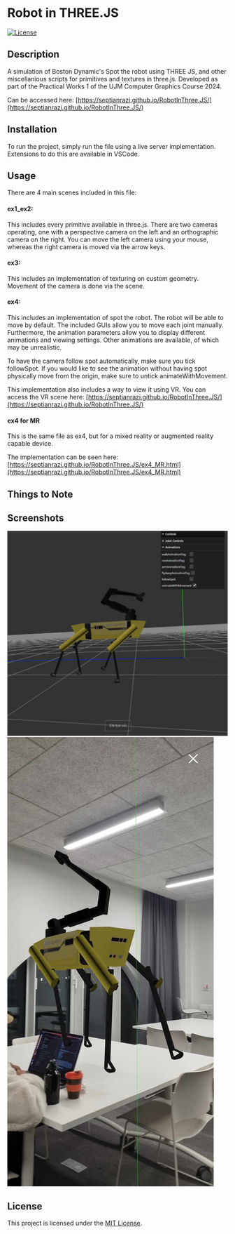 # Robot in THREE.JS

[![License](https://img.shields.io/badge/license-MIT-blue.svg)](LICENSE)

## Description

A simulation of Boston Dynamic's Spot the robot using THREE JS, and other miscellanious scripts for primitives and textures in three.js. Developed as part of the Practical Works 1 of the UJM Computer Graphics Course 2024.

Can be accessed here: [https://septianrazi.github.io/RobotInThree.JS/](https://septianrazi.github.io/RobotInThree.JS/)

## Installation

To run the project, simply run the file using a live server implementation. Extensions to do this are available in VSCode.

## Usage

There are 4 main scenes included in this file:

#### ex1_ex2:
This includes every primitive available in three.js. There are two cameras operating, one with a perspective camera on the left and an orthographic camera on the right. You can move the left camera using your mouse, whereas the right camera is moved via the arrow keys.

#### ex3:
This includes an implementation of texturing on custom geometry. Movement of the camera is done via the scene.

#### ex4:
This includes an implementation of spot the robot. The robot will be able to move by default. The included GUIs allow you to move each joint manually. Furthermore, the animation parameters allow you to display different animations and viewing settings. Other animations are available, of which may be unrealistic.

To have the camera follow spot automatically, make sure you tick followSpot. If you would like to see the animation without having spot physically move from the origin, make sure to untick animateWithMovement.

This implementation also includes a way to view it using VR. You can access the VR scene here: [https://septianrazi.github.io/RobotInThree.JS/](https://septianrazi.github.io/RobotInThree.JS/)

#### ex4 for MR
This is the same file as ex4, but for a mixed reality or augmented reality capable device.

The implementation can be seen here: [https://septianrazi.github.io/RobotInThree.JS/ex4_MR.html](https://septianrazi.github.io/RobotInThree.JS/ex4_MR.html)


## Things to Note


## Screenshots
![alt text](image.png)
![alt text](screenshotAR.jpg)
## License

This project is licensed under the [MIT License](LICENSE).

